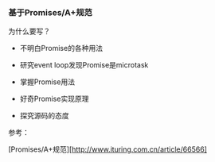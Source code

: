 ### 基于Promises/A+规范

为什么要写？

- 不明白Promise的各种用法
- 研究event loop发现Promise是microtask

- 掌握Promise用法
- 好奇Promise实现原理
- 探究源码的态度



参考：

[Promises/A+规范][http://www.ituring.com.cn/article/66566]
